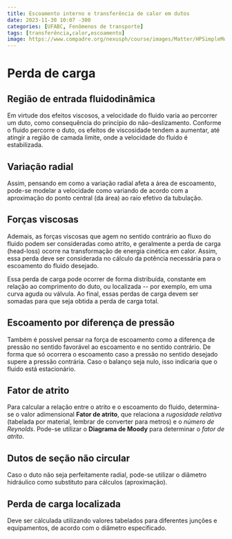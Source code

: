 ```yaml
---
title: Escoamento interno e transferência de calor em dutos
date: 2023-11-30 10:07 -300
categories: [UFABC, Fenômenos de transporte]
tags: [transferência,calor,escoamento]
image: https://www.compadre.org/nexusph/course/images/Matter/HPSimpleModel.jpg
---
```


# Perda de carga

## Região de entrada fluidodinâmica
Em virtude dos efeitos viscosos, a velocidade do fluido varia ao percorrer um duto, como consequência do princípio do não-deslizamento. Conforme o fluido percorre o duto, os efeitos de viscosidade tendem a aumentar, até atingir a região de camada limite, onde a velocidade do fluido é estabilizada.

## Variação radial
Assim, pensando em como a variação radial afeta a área de escoamento, pode-se modelar a velocidade como variando de acordo com a aproximação do ponto central (da área) ao raio efetivo da tubulação.

## Forças viscosas
Ademais, as forças viscosas que agem no sentido contrário ao fluxo do fluido podem ser consideradas como atrito, e geralmente a perda de carga (head-loss) ocorre na transformação de energia cinética em calor. Assim, essa perda deve ser considerada no cálculo da potência necessária para o escoamento do fluido desejado.

Essa perda de carga pode ocorrer de forma distribuída, constante em relação ao comprimento do duto, ou localizada -- por exemplo, em uma curva aguda ou válvula. Ao final, essas perdas de carga devem ser somadas para que seja obtida a perda de carga total.

## Escoamento por diferença de pressão
Também é possível pensar na força de escoamento como a diferença de pressão no sentido favorável ao escoamento e no sentido contrário. De forma que só ocorrera o escoamento caso a pressão no sentido desejado supere a pressão contrária. Caso o balanço seja nulo, isso indicaria que o fluido está estacionário.

## Fator de atrito
Para calcular a relação entre o atrito e o escoamento do fluido, determina-se o valor adimensional **Fator de atrito**, que relaciona a *rugosidade relativa* (tabelada por material, lembrar de converter para metros) e o *número de Reynolds*. Pode-se utilizar o **Diagrama de Moody** para determinar o *fator de atrito*.

## Dutos de seção não circular
Caso o duto não seja perfeitamente radial, pode-se utilizar o diâmetro hidráulico como substituto para cálculos (aproximação).

## Perda de carga localizada
Deve ser cálculada utilizando valores tabelados para diferentes junções e equipamentos, de acordo com o diâmetro especificado.


